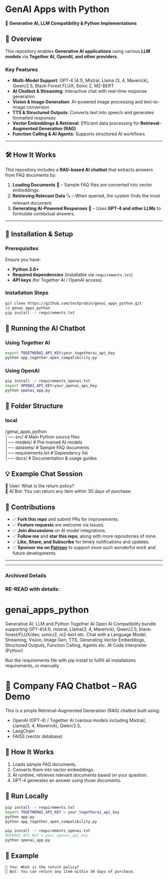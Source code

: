 # GenAI Apps with Python  
🚀 **Generative AI, LLM Compatibility & Python Implementations**

## 📌 Overview  
This repository enables **Generative AI applications** using various **LLM models** via **Together AI, OpenAI, and other providers**.

### Key Features  
- **Multi-Model Support**: GPT-4 (4.1), Mistral, Llama (3, 4, Maverick), Qwen/2.5, Black-Forest FLUX, Sonic 2, M2-BERT  
- **AI Chatbot & Streaming**: Interactive chat with real-time response generation  
- **Vision & Image Generation**: AI-powered image processing and text-to-image conversion  
- **TTS & Structured Outputs**: Converts text into speech and generates formatted responses  
- **Vector Embeddings & Retrieval**: Efficient data processing for **Retrieval-Augmented Generation (RAG)**  
- **Function Calling & AI Agents**: Supports structured AI workflows  

---

## 🛠 How It Works  
This repository includes a **RAG-based AI chatbot** that extracts answers from FAQ documents by:  
1. **Loading Documents** 📄 – Sample FAQ files are converted into vector embeddings.  
2. **Retrieving Relevant Data** 🔍 – When queried, the system finds the most relevant document.  
3. **Generating AI-Powered Responses** 🤖 – Uses **GPT-4 and other LLMs** to formulate contextual answers.  

---

## 🔧 Installation & Setup  

### Prerequisites  
Ensure you have:  
- **Python 3.8+**  
- **Required dependencies** (installable via `requirements.txt`)  
- **API keys** (for Together AI / OpenAI access)  

### Installation Steps  
```bash
git clone https://github.com/techprobin/genai_apps_python.git  
cd genai_apps_python  
pip install -r requirements.txt  
```  

## 🚀 Running the AI Chatbot  
### Using Together AI  
```bash
export TOGETHERAI_API_KEY=your_togetherai_api_key  
python app_together_open_compatibility.py
```  
### Using OpenAI  
```bash
pip install -r requirements_openai.txt  
export OPENAI_API_KEY=your_openai_api_key  
python openai_app.py
```  
## 📂 Folder Structure  
### local  
/genai_apps_python  
│── src/                # Main Python source files  
│── models/             # Pre-trained AI models  
│── datasets/           # Sample FAQ documents  
│── requirements.txt    # Dependency list  
│── docs/               # Documentation & usage guides

## 💡 Example Chat Session  
👤 User: What is the return policy?  
🤖 AI Bot: You can return any item within 30 days of purchase.

## 📢 Contributions  
- ✅ **Fork this repo** and submit PRs for improvements.  
- ✅ **Feature requests** are welcome via Issues.  
- ✅ **Join discussions** on AI model integrations.  
- ✅ **Follow me** and **star this repo**, along with more repositories of mine.  
- ✅ **Like, Share, and Subscribe** for timely notifications and updates.  
- ✅ **Sponsor me on [Patreon](https://patreon.com/ppgen)** to support more such wonderful work and future developments.  

______________________________________________________________________________________________________________________________________

---  
### Archived Details

### RE-READ with details:

# genai_apps_python
Generative AI, LLM and Python
Together AI Open AI Compatibility bundle supporting GPT-4(4.1), mistral, Llama(3, 4, Maverick), Qwen/2.5, black-forest/FLUX/dev, sonic/2, m2-bert etc.
Chat with a Language Model, Streaming, Vision, Image Gen, TTS, Generating Vector Embeddings, Structured Outputs, Function Calling, Agents etc.
AI Code Interpreter (Python)

Run the requirements file with pip install to fulfill all installations requirements, or manually

# 📘 Company FAQ Chatbot – RAG Demo

This is a simple Retrieval-Augmented Generation (RAG) chatbot built using:

- OpenAI (GPT-4) / Together AI (various models including Mixtral/, Llama(3, 4, Maverick), Qwen/2.5, 
- LangChain
- FAISS (vector database)

## 🔧 How It Works

1. Loads sample FAQ documents.
2. Converts them into vector embeddings.
3. At runtime, retrieves relevant documents based on your question.
4. GPT-4 generates an answer using those documents.

## 🚀 Run Locally

```bash
pip install -r requirements.txt
export TOGETHERAI_API_KEY = your_togetherai_api_key
python app.py
python app_together_open_compatibility.py

pip install -r requirements_openai.txt
#OPENAI_API_KEY = your_openai_api_key
python openai_app.py
```

## 🧠 Example

```
👤 You: What is the return policy?
🤖 Bot: You can return any item within 30 days of purchase.
```
